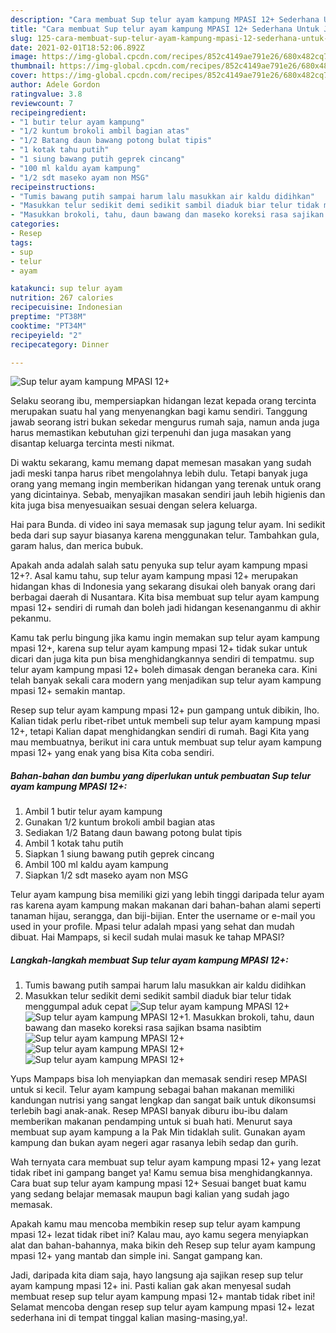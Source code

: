 ```yaml
---
description: "Cara membuat Sup telur ayam kampung MPASI 12+ Sederhana Untuk Jualan"
title: "Cara membuat Sup telur ayam kampung MPASI 12+ Sederhana Untuk Jualan"
slug: 125-cara-membuat-sup-telur-ayam-kampung-mpasi-12-sederhana-untuk-jualan
date: 2021-02-01T18:52:06.892Z
image: https://img-global.cpcdn.com/recipes/852c4149ae791e26/680x482cq70/sup-telur-ayam-kampung-mpasi-12-foto-resep-utama.jpg
thumbnail: https://img-global.cpcdn.com/recipes/852c4149ae791e26/680x482cq70/sup-telur-ayam-kampung-mpasi-12-foto-resep-utama.jpg
cover: https://img-global.cpcdn.com/recipes/852c4149ae791e26/680x482cq70/sup-telur-ayam-kampung-mpasi-12-foto-resep-utama.jpg
author: Adele Gordon
ratingvalue: 3.8
reviewcount: 7
recipeingredient:
- "1 butir telur ayam kampung"
- "1/2 kuntum brokoli ambil bagian atas"
- "1/2 Batang daun bawang potong bulat tipis"
- "1 kotak tahu putih"
- "1 siung bawang putih geprek cincang"
- "100 ml kaldu ayam kampung"
- "1/2 sdt maseko ayam non MSG"
recipeinstructions:
- "Tumis bawang putih sampai harum lalu masukkan air kaldu didihkan"
- "Masukkan telur sedikit demi sedikit sambil diaduk biar telur tidak menggumpal aduk cepat"
- "Masukkan brokoli, tahu, daun bawang dan maseko koreksi rasa sajikan bsama nasibtim"
categories:
- Resep
tags:
- sup
- telur
- ayam

katakunci: sup telur ayam 
nutrition: 267 calories
recipecuisine: Indonesian
preptime: "PT38M"
cooktime: "PT34M"
recipeyield: "2"
recipecategory: Dinner

---
```



![Sup telur ayam kampung MPASI 12+](https://img-global.cpcdn.com/recipes/852c4149ae791e26/680x482cq70/sup-telur-ayam-kampung-mpasi-12-foto-resep-utama.jpg)

Selaku seorang ibu, mempersiapkan hidangan lezat kepada orang tercinta merupakan suatu hal yang menyenangkan bagi kamu sendiri. Tanggung jawab seorang istri bukan sekedar mengurus rumah saja, namun anda juga harus memastikan kebutuhan gizi terpenuhi dan juga masakan yang disantap keluarga tercinta mesti nikmat.

Di waktu  sekarang, kamu memang dapat memesan masakan yang sudah jadi meski tanpa harus ribet mengolahnya lebih dulu. Tetapi banyak juga orang yang memang ingin memberikan hidangan yang terenak untuk orang yang dicintainya. Sebab, menyajikan masakan sendiri jauh lebih higienis dan kita juga bisa menyesuaikan sesuai dengan selera keluarga. 

Hai para Bunda. di video ini saya memasak sup jagung telur ayam. Ini sedikit beda dari sup sayur biasanya karena menggunakan telur. Tambahkan gula, garam halus, dan merica bubuk.

Apakah anda adalah salah satu penyuka sup telur ayam kampung mpasi 12+?. Asal kamu tahu, sup telur ayam kampung mpasi 12+ merupakan hidangan khas di Indonesia yang sekarang disukai oleh banyak orang dari berbagai daerah di Nusantara. Kita bisa membuat sup telur ayam kampung mpasi 12+ sendiri di rumah dan boleh jadi hidangan kesenanganmu di akhir pekanmu.

Kamu tak perlu bingung jika kamu ingin memakan sup telur ayam kampung mpasi 12+, karena sup telur ayam kampung mpasi 12+ tidak sukar untuk dicari dan juga kita pun bisa menghidangkannya sendiri di tempatmu. sup telur ayam kampung mpasi 12+ boleh dimasak dengan beraneka cara. Kini telah banyak sekali cara modern yang menjadikan sup telur ayam kampung mpasi 12+ semakin mantap.

Resep sup telur ayam kampung mpasi 12+ pun gampang untuk dibikin, lho. Kalian tidak perlu ribet-ribet untuk membeli sup telur ayam kampung mpasi 12+, tetapi Kalian dapat menghidangkan sendiri di rumah. Bagi Kita yang mau membuatnya, berikut ini cara untuk membuat sup telur ayam kampung mpasi 12+ yang enak yang bisa Kita coba sendiri.

<!--inarticleads1-->

##### Bahan-bahan dan bumbu yang diperlukan untuk pembuatan Sup telur ayam kampung MPASI 12+:

1. Ambil 1 butir telur ayam kampung
1. Gunakan 1/2 kuntum brokoli ambil bagian atas
1. Sediakan 1/2 Batang daun bawang potong bulat tipis
1. Ambil 1 kotak tahu putih
1. Siapkan 1 siung bawang putih geprek cincang
1. Ambil 100 ml kaldu ayam kampung
1. Siapkan 1/2 sdt maseko ayam non MSG


Telur ayam kampung bisa memiliki gizi yang lebih tinggi daripada telur ayam ras karena ayam kampung makan makanan dari bahan-bahan alami seperti tanaman hijau, serangga, dan biji-bijian. Enter the username or e-mail you used in your profile. Mpasi telur adalah mpasi yang sehat dan mudah dibuat. Hai Mampaps, si kecil sudah mulai masuk ke tahap MPASI? 

<!--inarticleads2-->

##### Langkah-langkah membuat Sup telur ayam kampung MPASI 12+:

1. Tumis bawang putih sampai harum lalu masukkan air kaldu didihkan
1. Masukkan telur sedikit demi sedikit sambil diaduk biar telur tidak menggumpal aduk cepat
<img src="//assets-global.cpcdn.com/assets/icons/button_play-2c75c40dde080a61004c1f40b05d8f140eaff45d7e9e6481dc71c63d2e7c4909.png" alt="Sup telur ayam kampung MPASI 12+"><img src="https://img-global.cpcdn.com/steps/1436aa292a9566cd/160x128cq70/sup-telur-ayam-kampung-mpasi-12-langkah-memasak-2-foto.jpg" alt="Sup telur ayam kampung MPASI 12+">1. Masukkan brokoli, tahu, daun bawang dan maseko koreksi rasa sajikan bsama nasibtim
<img src="https://img-global.cpcdn.com/steps/595144b23182dd33/160x128cq70/sup-telur-ayam-kampung-mpasi-12-langkah-memasak-3-foto.jpg" alt="Sup telur ayam kampung MPASI 12+"><img src="https://img-global.cpcdn.com/steps/d7158e6feb7c6b7f/160x128cq70/sup-telur-ayam-kampung-mpasi-12-langkah-memasak-3-foto.jpg" alt="Sup telur ayam kampung MPASI 12+"><img src="https://img-global.cpcdn.com/steps/90e913cb4c28950f/160x128cq70/sup-telur-ayam-kampung-mpasi-12-langkah-memasak-3-foto.jpg" alt="Sup telur ayam kampung MPASI 12+">

Yups Mampaps bisa loh menyiapkan dan memasak sendiri resep MPASI untuk si kecil. Telur ayam kampung sebagai bahan makanan memiliki kandungan nutrisi yang sangat lengkap dan sangat baik untuk dikonsumsi terlebih bagi anak-anak. Resep MPASI banyak diburu ibu-ibu dalam memberikan makanan pendamping untuk si buah hati. Menurut saya membuat sup ayam kampung a la Pak Min tidaklah sulit. Gunakan ayam kampung dan bukan ayam negeri agar rasanya lebih sedap dan gurih. 

Wah ternyata cara membuat sup telur ayam kampung mpasi 12+ yang lezat tidak ribet ini gampang banget ya! Kamu semua bisa menghidangkannya. Cara buat sup telur ayam kampung mpasi 12+ Sesuai banget buat kamu yang sedang belajar memasak maupun bagi kalian yang sudah jago memasak.

Apakah kamu mau mencoba membikin resep sup telur ayam kampung mpasi 12+ lezat tidak ribet ini? Kalau mau, ayo kamu segera menyiapkan alat dan bahan-bahannya, maka bikin deh Resep sup telur ayam kampung mpasi 12+ yang mantab dan simple ini. Sangat gampang kan. 

Jadi, daripada kita diam saja, hayo langsung aja sajikan resep sup telur ayam kampung mpasi 12+ ini. Pasti kalian gak akan menyesal sudah membuat resep sup telur ayam kampung mpasi 12+ mantab tidak ribet ini! Selamat mencoba dengan resep sup telur ayam kampung mpasi 12+ lezat sederhana ini di tempat tinggal kalian masing-masing,ya!.

